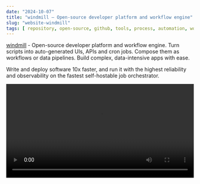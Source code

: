 ```yaml
---
date: "2024-10-07"
title: "windmill — Open-source developer platform and workflow engine"
slug: "website-windmill"
tags: [ repository, open-source, github, tools, process, automation, workflow ]
---
```




[windmill][1] - Open-source developer platform and workflow engine. Turn scripts into auto-generated UIs, APIs and cron jobs. Compose them as workflows or data pipelines. Build complex, data-intensive apps with ease.

Write and deploy software 10x faster, and run it with the highest reliability and observability on the fastest self-hostable job orchestrator.

<video src="https://www.windmill.dev/videos/python_quickstart.mp4" width="100%" controls></video>



   [1]: https://www.windmill.dev/

